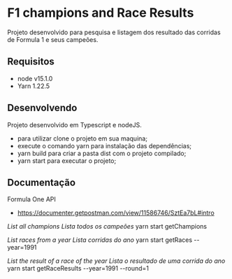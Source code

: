 # F1 champions and Race Results
Projeto desenvolvido para pesquisa e listagem dos resultado das corridas de Formula 1 e seus campeões.


## Requisitos

- node v15.1.0
- Yarn 1.22.5


## Desenvolvendo
Projeto desenvolvido em Typescript e nodeJS.

- para utilizar clone o projeto em sua maquina;
- execute o comando yarn para instalação das dependências;
- yarn build para criar a pasta dist com o projeto compilado;
- yarn start para executar o projeto;



## Documentação
Formula One API
- https://documenter.getpostman.com/view/11586746/SztEa7bL#intro

*List all champions*
*Lista todos os campeões*
yarn start getChampions

*List races from a year*
*Lista corridas do ano*
yarn start getRaces --year=1991

*List the result of a race of the year*
*Lista o resultado de uma corrida do ano*
yarn start getRaceResults --year=1991 --round=1
